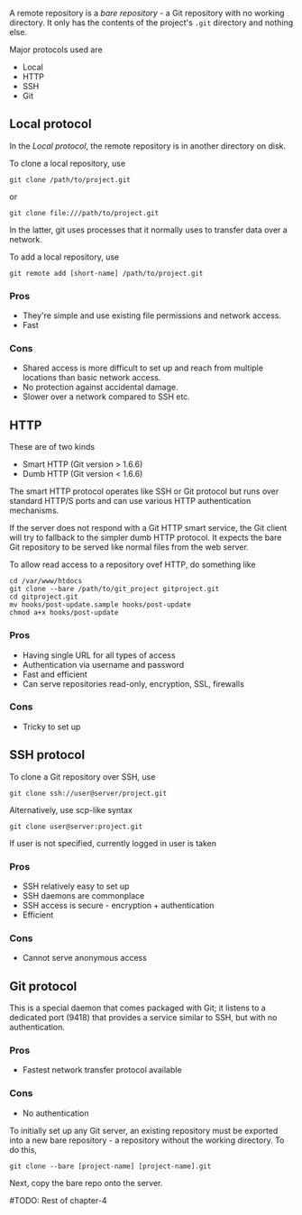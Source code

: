 A remote repository is a *bare repository* - a Git repository with no working
directory. It only has the contents of the project's `.git` directory and
nothing else.

Major protocols used are
* Local
* HTTP
* SSH
* Git

## Local protocol
In the *Local protocol*, the remote repository is in another directory on disk.

To clone a local repository, use
```
git clone /path/to/project.git
```
or
```
git clone file:///path/to/project.git
```
In the latter, git uses processes that it normally uses to transfer data over a
network.

To add a local repository, use
```
git remote add [short-name] /path/to/project.git
```
### Pros
* They're simple and use existing file permissions and network access.
* Fast
### Cons
* Shared access is more difficult to set up and reach from multiple locations
  than basic network access.
* No protection against accidental damage.
* Slower over a network compared to SSH etc.

## HTTP
These are of two kinds
* Smart HTTP (Git version > 1.6.6)
* Dumb HTTP (Git version < 1.6.6)

The smart HTTP protocol operates like SSH or Git protocol but runs over standard
HTTP/S ports and can use various HTTP authentication mechanisms.

If the server does not respond with a Git HTTP smart service, the Git client
will try to fallback to the simpler dumb HTTP protocol. It expects the bare Git
repository to be served like normal files from the web server.

To allow read access to a repository ovef HTTP, do something like
```
cd /var/www/htdocs
git clone --bare /path/to/git_project gitproject.git
cd gitproject.git
mv hooks/post-update.sample hooks/post-update
chmod a+x hooks/post-update
```

### Pros
* Having single URL for all types of access
* Authentication via username and password
* Fast and efficient
* Can serve repositories read-only, encryption, SSL, firewalls

### Cons
* Tricky to set up

## SSH protocol
To clone a Git repository over SSH, use
```
git clone ssh://user@server/project.git
```
Alternatively, use scp-like syntax
```
git clone user@server:project.git
```
If user is not specified, currently logged in user is taken

### Pros
* SSH relatively easy to set up
* SSH daemons are commonplace
* SSH access is secure - encryption + authentication
* Efficient
### Cons
* Cannot serve anonymous access

## Git protocol
This is a special daemon that comes packaged with Git; it listens to a dedicated
port (9418) that provides a service similar to SSH, but with no authentication.

### Pros
* Fastest network transfer protocol available
### Cons
* No authentication

To initially set up any Git server, an existing repository must be exported into
a new bare repository - a repository without the working directory. To do this,
```
git clone --bare [project-name] [project-name].git
```
Next, copy the bare repo onto the server.

#TODO: Rest of chapter-4
